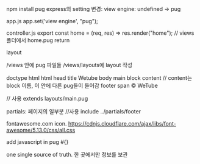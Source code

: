 
npm install pug
express의 setting 변경: view engine: undefined -> pug

app.js
app.set('view engine', "pug");

controller.js
export const home = (req, res) => res.render("home"); // views 폴더에서 home.pug return


layout

/views 안에 pug 파일들
/views/layouts에 layout 작성

doctype html
html
    head
        title Wetube
    body
        main
            block content // content는 block 이름, 이 안에 다른 pug들이 들어감
        footer
            span &copy; WeTube

// 사용
extends layouts/main.pug


partials: 페이지의 일부분
//사용
include ../partials/footer

fontawesome.com icon.
https://cdnjs.cloudflare.com/ajax/libs/font-awesome/5.13.0/css/all.css


add javascript in pug
#{}

one single source of truth. 한 곳에서만 정보를 보관
